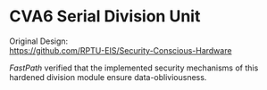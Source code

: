 # CVA6 Serial Division Unit

Original Design:  
https://github.com/RPTU-EIS/Security-Conscious-Hardware

*FastPath* verified that the implemented security mechanisms of this hardened division module ensure data-obliviousness.

